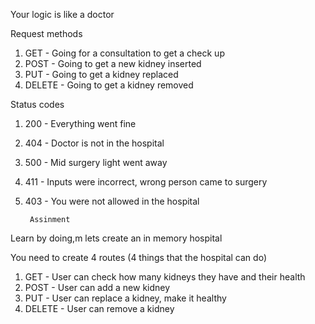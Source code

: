 Your logic is like a doctor 

   Request methods

1. GET - Going for a consultation to get a check up
2. POST - Going to get a new kidney inserted
3. PUT - Going to get a kidney replaced
4. DELETE - Going to get a kidney removed

Status codes

1. 200 - Everything went fine
2. 404 - Doctor is not in the hospital
3. 500 - Mid surgery light went away
4. 411 - Inputs were incorrect, wrong person came to surgery
5. 403 - You were not allowed in the hospital



        Assinment

Learn by doing,m lets create an  in memory hospital

You need to create 4 routes (4 things that the hospital can do)

1. GET - User can check how many kidneys they have and their health
2. POST - User can add a new kidney
3. PUT - User can replace a kidney, make it healthy
4. DELETE - User can remove a kidney